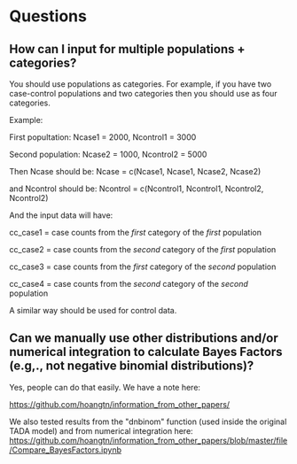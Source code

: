 # Questions 


## How can I input for multiple populations + categories?

You should use populations as categories. For example, if
you have two case-control populations and two categories then you
should use as four categories.

Example: 

First popultation: Ncase1 = 2000, Ncontrol1 = 3000

Second population: Ncase2 = 1000, Ncontrol2 = 5000

Then Ncase should be: Ncase = c(Ncase1, Ncase1, Ncase2, Ncase2)

and Ncontrol should be: Ncontrol = c(Ncontrol1, Ncontrol1, Ncontrol2,
Ncontrol2)

And the input data will have: 

cc_case1 = case counts from the *first* category of the *first* population

cc_case2 = case counts from the *second* category of the *first* population

cc_case3 = case counts from the *first* category of the *second* population

cc_case4 = case counts from the *second* category of the *second* population

A similar way should be used for control data.

## Can we manually use other distributions and/or numerical integration to calculate Bayes Factors (e.g,., not negative binomial distributions)?

Yes, people can do that easily. We have a note here:

https://github.com/hoangtn/information_from_other_papers/

We also tested results from the "dnbinom" function (used inside the original TADA model) and from numerical integration here:
https://github.com/hoangtn/information_from_other_papers/blob/master/file/Compare_BayesFactors.ipynb





